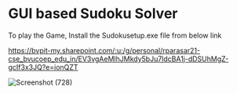 # GUI based Sudoku Solver
To play the Game, Install the Sudokusetup.exe file from below link

https://bvpit-my.sharepoint.com/:u:/g/personal/rparasar21-cse_bvucoep_edu_in/EV3vgAeMlhJMkdy5bJu7ldcBA1j-dDSUhMgZ-gcIf3x3JQ?e=ionQZT

![Screenshot (728)](https://user-images.githubusercontent.com/110784718/232130997-b901cb9f-26e9-41c2-9b4d-488c70172540.png)
